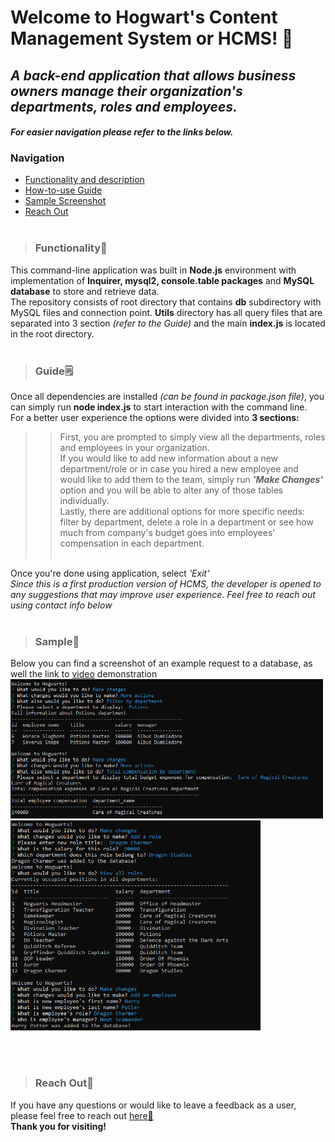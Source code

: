 # Welcome to Hogwart's Content Management System or HCMS! 🔮
## _A back-end application that allows business owners manage their organization's departments, roles and employees._ 
#### _For easier navigation please refer to the links below._
### Navigation
 
- [Functionality and description](#functionality)
- [How-to-use Guide](#guide)
- [Sample Screenshot](#sample-page)
- [Reach Out](#contact💌)
<br/><br/>

> ### **Functionality**🔧
This command-line application was built in **Node.js** environment with implementation of **Inquirer, mysql2, console.table packages** and **MySQL database** to store and retrieve data. <br>
The repository consists of root directory that contains **db** subdirectory with MySQL files and connection point. **Utils** directory has all query files that are separated into 3 section _(refer to the Guide)_ and the main **index.js** is located in the root directory.
<br/><br/>

> ### **Guide**🗒️
Once all dependencies are installed _(can be found in package.json file)_, you can simply run **node index.js** to start interaction with the command line.<br>
For a better user experience the options were divided into **3 sections:**<br>
>> First, you are prompted to simply view all the departments, roles and employees in your organization.<br>
If you would like to add new information about a new department/role or in case you hired a new employee and would like to add them to the team, simply run **_'Make Changes'_** option and you will be able to alter any of those tables individually. <br>
Lastly, there are additional options for more specific needs: filter by department, delete a role in a department or see how much from company's budget goes into employees' compensation in each department.
<br/><br/>

Once you're done using application, select _'Exit'_ <br>
_Since this is a first production version of HCMS, the developer is opened to any suggestions that may improve user experience. Feel free to reach out using contact info below_ 
<br/><br/>

> ### **Sample**📌
Below you can find a screenshot of an example request to a database, as well the link to [video](https://drive.google.com/file/d/1Rh7TNWR-JFzyQkt1LF_hbKjQV1LpFE3z/view) demonstration <br>
<img src='./src/scr1.png' width='500'> <br>
<img src='./src/scr2.png' width='400'>

<br/><br/>

> ### **Reach Out**🦉
If you have any questions or would like to leave a feedback as a user, please feel free to reach out [here💬](https://www.linkedin.com/in/valeriya-kim-763572204/) <br>
**Thank you for visiting!**